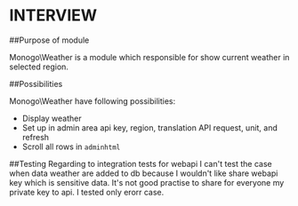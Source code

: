 # INTERVIEW
##Purpose of module

Monogo\Weather is a module which responsible for show current weather in selected region.

##Possibilities

Monogo\Weather have following possibilities:
* Display weather
* Set up in admin area api key, region, translation API request, unit, and refresh
* Scroll all rows in `adminhtml`

##Testing
Regarding to integration tests for webapi I can't test the case when data weather 
are added  to db because I wouldn't like share webapi key which is sensitive data. 
It's not good practise to share for everyone my private key to api. I tested only erorr case.

 

